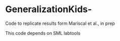 # GeneralizationKids-
Code to replicate results form Mariscal et al., in prep

This code depends on SML labtools 
